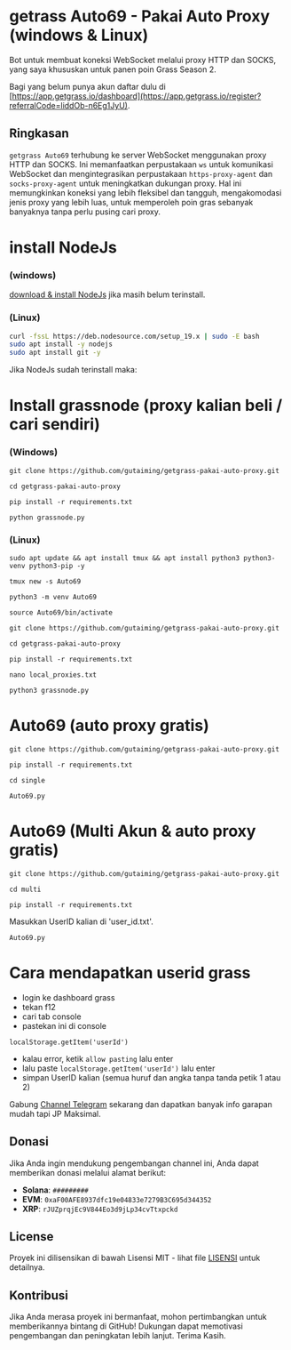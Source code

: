 # getrass Auto69 - Pakai Auto Proxy (windows & Linux)
Bot untuk membuat koneksi WebSocket melalui proxy HTTP dan SOCKS, yang saya khususkan untuk panen poin Grass Season 2.

Bagi yang belum punya akun daftar dulu di [https://app.getgrass.io/dashboard](https://app.getgrass.io/register?referralCode=liddOb-n6Eg1JyU).

## Ringkasan

`getgrass Auto69` terhubung ke server WebSocket menggunakan proxy HTTP dan SOCKS. Ini memanfaatkan perpustakaan `ws` untuk komunikasi WebSocket dan mengintegrasikan perpustakaan `https-proxy-agent` dan `socks-proxy-agent` untuk meningkatkan dukungan proxy. Hal ini memungkinkan koneksi yang lebih fleksibel dan tangguh, mengakomodasi jenis proxy yang lebih luas, untuk memperoleh poin gras sebanyak banyaknya tanpa perlu pusing cari proxy.

# install NodeJs
### (windows)
[download & install NodeJs](https://nodejs.org/en/download/prebuilt-installer) jika masih belum terinstall.

### (Linux)
  ```bash
curl -fssL https://deb.nodesource.com/setup_19.x | sudo -E bash
sudo apt install -y nodejs
sudo apt install git -y
  ```

Jika NodeJs sudah terinstall maka:

# Install grassnode (proxy kalian beli / cari sendiri)
### (Windows)
```
git clone https://github.com/gutaiming/getgrass-pakai-auto-proxy.git
```
```
cd getgrass-pakai-auto-proxy
```
```
pip install -r requirements.txt
```
```
python grassnode.py
```
### (Linux)
```
sudo apt update && apt install tmux && apt install python3 python3-venv python3-pip -y
```
```
tmux new -s Auto69
```
```
python3 -m venv Auto69
```
```
source Auto69/bin/activate
```
```
git clone https://github.com/gutaiming/getgrass-pakai-auto-proxy.git
```
```
cd getgrass-pakai-auto-proxy
```
```
pip install -r requirements.txt
```
```
nano local_proxies.txt
```
```
python3 grassnode.py
```


# Auto69 (auto proxy gratis)
```
git clone https://github.com/gutaiming/getgrass-pakai-auto-proxy.git
```
```
pip install -r requirements.txt
```
```
cd single
```
```
Auto69.py
```
# Auto69 (Multi Akun & auto proxy gratis)
```
git clone https://github.com/gutaiming/getgrass-pakai-auto-proxy.git
```
```
cd multi
```
```
pip install -r requirements.txt
```
Masukkan UserID kalian di 'user_id.txt'.
```
Auto69.py
```

# Cara mendapatkan userid grass
- login ke dashboard grass
- tekan f12
- cari tab console
- pastekan ini di console
``` 
localStorage.getItem('userId')
```
- kalau error, ketik ```allow pasting``` lalu enter
- lalu paste ```localStorage.getItem('userId')``` lalu enter
- simpan UserID kalian (semua huruf dan angka tanpa tanda petik 1 atau 2)

  
Gabung [Channel Telegram](https://t.me/gutaiming) sekarang dan dapatkan banyak info garapan mudah tapi JP Maksimal.

## Donasi

Jika Anda ingin mendukung pengembangan channel ini, Anda dapat memberikan donasi melalui alamat berikut:

- **Solana**: `#########`
- **EVM**: `0xaF00AFE8937dfc19e04833e7279B3C695d344352`
- **XRP**: `rJUZprqjEc9V844Eo3d9jLp34cvTtxpckd`

## License

Proyek ini dilisensikan di bawah Lisensi MIT - lihat file [LISENSI](LICENSE) untuk detailnya.

## Kontribusi
Jika Anda merasa proyek ini bermanfaat, mohon pertimbangkan untuk memberikannya bintang di GitHub! Dukungan dapat memotivasi pengembangan dan peningkatan lebih lanjut.
Terima Kasih.
